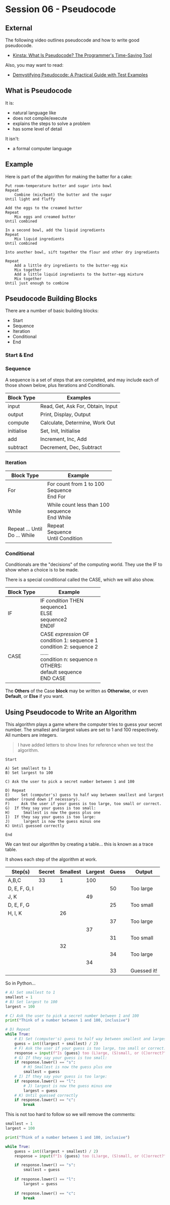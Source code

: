 # Session 06 - Pseudocode


## External 

The following video outlines pseudocode and how to write good pseudocode.

- [Kinsta: What Is Pseudocode? The Programmer's Time-Saving Tool](https://www.youtube.com/watch?v=zMRlK7mzows)

Also, you may want to read:

- [Demystifying Pseudocode: A Practical Guide with Test Examples](https://dev.to/angelotheman/from-logic-to-lines-unleashing-the-power-of-pseudocode-and-flow-charts-in-development-2615)


## What is Pseudocode

It is:

- natural language like
- does not compile/execute
- explains the steps to solve a problem
- has some level of detail

It isn't:

- a formal computer language

## Example

Here is part of the algorithm for making the batter for a cake:

```text
Put room-temperature butter and sugar into bowl
Repeat
    Combine (mix/beat) the butter and the sugar
Until light and fluffy

Add the eggs to the creamed butter
Repeat
    Mix eggs and creamed butter
Until combined

In a second bowl, add the liquid ingredients
Repeat
    Mix liquid ingredients
Until combined

Into another bowl, sift together the flour and other dry ingredients

Repeat
    Add a little dry ingredients to the butter-egg mix
    Mix together
    Add a little liquid ingredients to the butter-egg mixture
    Mix together
Until just enough to combine

```

## Pseudocode Building Blocks

There are a number of basic building blocks:
- Start
- Sequence
- Iteration
- Conditional
- End

### Start & End



### Sequence

A sequence is a set of steps that are completed, and may include each of those shown below, plus Iterations and Conditionals.

| Block Type | Examples                          |
| ---------- | --------------------------------- |
| input      | Read, Get, Ask For, Obtain, Input |
| output     | Print, Display, Output            |
| compute    | Calculate, Determine, Work Out    |
| initialise | Set, Init, Initialise             |
| add        | Increment, Inc, Add               |
| subtract   | Decrement, Dec, Subtract          |


### Iteration

| Block Type                       | Example                                                |
| -------------------------------- | ------------------------------------------------------ |
| For                              | For count from 1 to 100<br>    Sequence<br>End For     |
| While                            | While count less than 100<br>    sequence<br>End While |
| Repeat ... Until<br>Do ... While | Repeat<br>    Sequence<br>Until Condition              |



### Conditional

Conditionals are the "decisions" of the computing world. They use the IF to show when a choice is to be made.

There is a special conditional called the CASE, which we will also show.

| Block Type | Example                                                                                                                                                                                    |
| ---------- | ------------------------------------------------------------------------------------------------------------------------------------------------------------------------------------------ |
| IF         | IF _condition_ THEN  <br>    sequence1  <br>ELSE  <br>    sequence2  <br>ENDIF                                                                                                             |
| CASE       | CASE _expression_ OF  <br>    condition 1: sequence 1  <br>    condition 2: sequence 2  <br>    ......  <br>    condition n: sequence n  <br>OTHERS:  <br>    default sequence<br>END CASE |
The **Others** of the Case **block** may be written as **Otherwise**, or even **Default**, or **Else** if you want.


## Using Pseudocode to Write an Algorithm

This algorithm plays a game where the computer tries to guess your secret number. The smallest and largest values are set to 1 and 100 respectively. All numbers are integers.

> I have added letters to show lines for reference when we test the algorithm.

```text
Start

A) Set smallest to 1
B) Set largest to 100

C) Ask the user to pick a secret number between 1 and 100

D) Repeat
E)     Set (computer's) guess to half way between smallest and largest number (round down if necessary).
F)     Ask the user if your guess is too large, too small or correct.
G) 	If they say your guess is too small:
H) 	    Smallest is now the guess plus one
I) 	If they say your guess is too large:
J) 	    largest is now the guess minus one
K) Until guessed correctly

End
```



We can test our algorithm by creating a table... this is known as a trace table.

It shows each step of the algorithm at work.

| Step(s)       | Secret | Smallest | Largest | Guess | Output      |
| ------------- | ------ | -------- | ------- | ----- | ----------- |
| A,B,C         | 33     | 1        | 100     |       |             |
| D, E, F, G, I |        |          |         | 50    | Too large   |
| J, K          |        |          | 49      |       |             |
| D, E, F, G    |        |          |         | 25    | Too small   |
| H, I, K       |        | 26       |         |       |             |
|               |        |          |         | 37    | Too large   |
|               |        |          | 37      |       |             |
|               |        |          |         | 31    | Too small   |
|               |        | 32       |         |       |             |
|               |        |          |         | 34    | Too large   |
|               |        |          | 34      |       |             |
|               |        |          |         | 33    | Guessed it! |

So in Python...

```python
# A) Set smallest to 1
smallest = 1
# B) Set largest to 100
largest = 100

# C) Ask the user to pick a secret number between 1 and 100
print("Think of a number between 1 and 100, inclusive")

# D) Repeat
while True:
	# E) Set (computer's) guess to half way between smallest and largest number (round down if necessary).
	guess = int((largest + smallest) / 2)
	# F) Ask the user if your guess is too large, too small or correct.
	response = input(f"Is {guess} too (L)arge, (S)small, or (C)orrect?")
	# G) If they say your guess is too small:
	if response.lower() == "s":
		# H) Smallest is now the guess plus one
		smallest = guess
	# I) If they say your guess is too large:
	if response.lower() == "l": 
		# J) largest is now the guess minus one
		largest = guess
	# K) Until guessed correctly
	if response.lower() == "c":
		break
```

This is not too hard to follow so we will remove the comments:

```python
smallest = 1
largest = 100

print("Think of a number between 1 and 100, inclusive")

while True:
	guess = int((largest + smallest) / 2)
	response = input(f"Is {guess} too (L)arge, (S)small, or (C)orrect?")

	if response.lower() == "s":
		smallest = guess
	
	if response.lower() == "l": 
		largest = guess
	
	if response.lower() == "c":
		break
```
